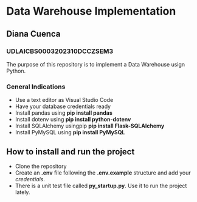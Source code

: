 # Data Warehouse Implementation

## Diana Cuenca
### UDLAICBS0003202310DCCZSEM3

The purpose of this repository is to implement a Data Warehouse usign Python.

### General Indications
- Use a text editor as Visual Studio Code
- Have your database credentials ready
- Install pandas using **pip install pandas**
- Install dotenv using **pip install python-dotenv**
- Install SQLAlchemy usingpip **pip install Flask-SQLAlchemy**
- Install PyMySQL using **pip install PyMySQL**

## How to install and run the project 
- Clone the repository
- Create an **.env** file following the **.env.example** structure and add your *credentials*.
- There is a unit test file called **py_startup.py**. Use it to run the project lately.


